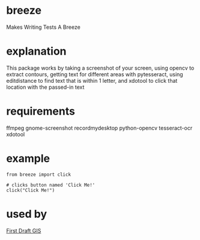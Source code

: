 # breeze
Makes Writing Tests A Breeze

# explanation
This package works by taking a screenshot of your screen, using opencv to extract contours, getting text for different areas with pytesseract, using editdistance to find text that is within 1 letter, and xdotool to click that location with the passed-in text


# requirements
ffmpeg
gnome-screenshot
recordmydesktop
python-opencv
tesseract-ocr
xdotool

# example
```
from breeze import click

# clicks button named 'Click Me!'
click("Click Me!")
```

# used by
[First Draft GIS](http://firstdraftgis.com)
